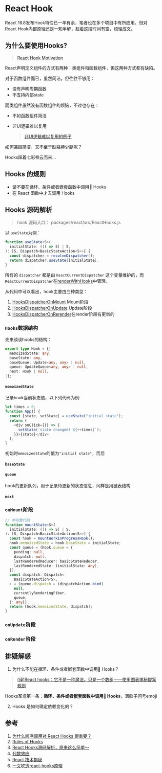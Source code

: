 # React Hook

React 16.8发布Hook特性已一年有余，笔者也在多个项目中有所应用。但对React Hook内部原理还是一知半解，趁着这段时间有空，梳理成文。

 ## 为什么要使用Hooks?

> [React Hook Motivation](https://reactjs.org/docs/hooks-intro.html#motivation)

React声明定义组件的方式有两种：类组件和函数组件，但这两种方式都有缺陷。

对于函数组件而已，虽然简洁，但往往不够用：

- 没有声明周期函数
- 不支持内部state

而类组件虽然没有函数组件的烦恼，不过也存在：

- 不如函数组件简洁

- 非UI逻辑难以复用

  > [非UI逻辑难以复用的例子](https://zhuanlan.zhihu.com/p/137183261)

如何兼顾简洁，又不至于缺胳膊少腿呢？

Hooks踩着七彩祥云而来...

## Hooks 的规则

- 请不要在循环、条件或者嵌套函数中调用 Hooks
- 在 React 函数中才去调用 Hooks

## Hooks 源码解析

> hook 源码入口： packages/react/src/ReactHooks.js

以 `useState`为例：

```typescript
function useState<S>(
  initialState: (() => S) | S,
): [S, Dispatch<BasicStateAction<S>>] {
  const dispatcher = resolveDispatcher();
  return dispatcher.useState(initialState);
}
```

所有的 `dispatcher` 都是由 `ReactCurrentDispatcher` 这个变量维护的，而`ReactCurrentDispatcher`在[renderWithHooks](https://github.com/facebook/react/blob/v16.14.0/packages/react-reconciler/src/ReactFiberHooks.new.js#L346)中管理。

 从代码中可以看出，hook主要由三种类型：

1. [HooksDispatcherOnMount](https://github.com/facebook/react/blob/v16.14.0/packages/react-reconciler/src/ReactFiberHooks.new.js#L1817) Mount阶段
2. [HooksDispatcherOnUpdate](https://github.com/facebook/react/blob/v16.14.0/packages/react-reconciler/src/ReactFiberHooks.new.js#L1838) Update阶段
3. [HooksDispatcherOnRerender](https://github.com/facebook/react/blob/v16.14.0/packages/react-reconciler/src/ReactFiberHooks.new.js#L1859)在render阶段有更新的



### `Hooks`数据结构

先来谈谈hooks的结构：

```typescript
export type Hook = {|
  memoizedState: any,
  baseState: any,
  baseQueue: Update<any, any> | null,
  queue: UpdateQueue<any, any> | null,
  next: Hook | null,
|};
```

#### `memoizedState`

记录hook当前状态值，以下列代码为例:

```typescript
let times = 0;
function App() {
  const [state, setState] = useState("initial state");
  return (
    <div onClick={() => {
      setState(`state changed! ${++times}`);
    }}>{state}</div>
  );
}
```

初始时`memoizedState`的值为`"initial state"`，而后

#### `baseState`

#### `queue`

hook的更新队列，用于记录待更新的状态信息，同样是用链表结构

#### `next`



### `onMount`阶段

```typescript
// 非完整代码
function mountState<S>(
  initialState: (() => S) | S,
): [S, Dispatch<BasicStateAction<S>>] {
  const hook = mountWorkInProgressHook();
  hook.memoizedState = hook.baseState = initialState;
  const queue = (hook.queue = {
    pending: null,
    dispatch: null,
    lastRenderedReducer: basicStateReducer,
    lastRenderedState: (initialState: any),
  });
  const dispatch: Dispatch<
    BasicStateAction<S>,
  > = (queue.dispatch = (dispatchAction.bind(
    null,
    currentlyRenderingFiber,
    queue,
  ): any));
  return [hook.memoizedState, dispatch];
}
```

### `onUpdate`阶段

### `onRender`阶段

## 排疑解惑

1. 为什么不能在循环、条件或者嵌套函数中调用 Hooks？

> [(译)React hooks：它不是一种魔法，只是一个数组——使用图表揭秘提案规则](https://juejin.cn/post/6844903721688629256)

Hooks军规第一条：**循环、条件或者嵌套函数中调用 Hooks**，满脑子问号emoji

2. Hooks 是如何确定依赖变化的？

## 参考

1. [为什么顺序调用对 React Hooks 很重要？](https://overreacted.io/zh-hans/why-do-hooks-rely-on-call-order/)
2. [Rules of Hooks](https://reactjs.org/docs/hooks-rules.html)
3. [React Hooks源码解析，原来这么简单～](https://juejin.cn/post/6844904080758800392)
3. [代数效应](https://overreacted.io/zh-hans/algebraic-effects-for-the-rest-of-us/#:~:text=%E4%BB%A3%E6%95%B0%E6%95%88%E5%BA%94%E6%98%AF%E4%B8%80%E9%A1%B9,%E2%80%A6%E2%80%A6%E5%B0%9A%E5%9C%A8%E8%BF%9B%E8%A1%8C%E4%B8%AD%E3%80%82)
3. [React 技术揭秘](https://react.iamkasong.com/hooks/prepare.html)
3. [一文吃透react-hooks原理](https://juejin.cn/post/6944863057000529933#heading-26)
